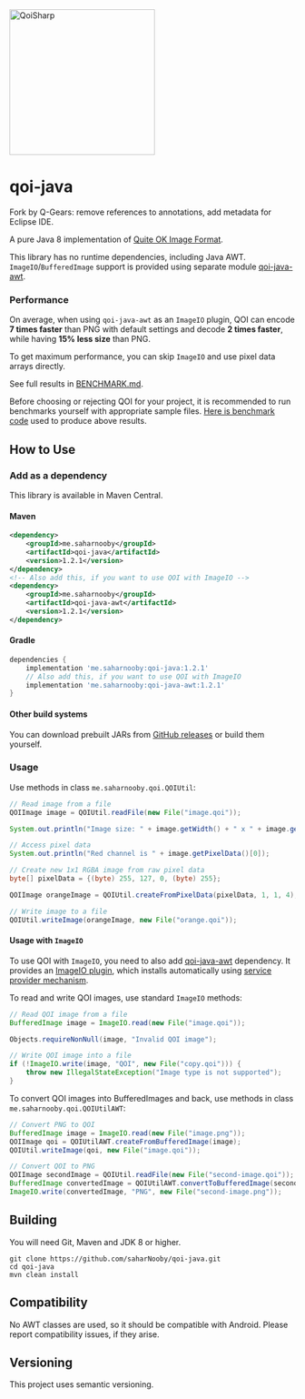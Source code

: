 <img src="https://qoiformat.org/qoi-logo.svg" alt="QoiSharp" width="256"/>

# qoi-java

Fork by Q-Gears: remove references to annotations, add metadata for Eclipse IDE.

A pure Java 8 implementation of [Quite OK Image Format](https://github.com/phoboslab/qoi).

This library has no runtime dependencies, including Java AWT. `ImageIO`/`BufferedImage` support is provided using separate module [qoi-java-awt](https://github.com/saharNooby/qoi-java-awt).

### Performance

On average, when using `qoi-java-awt` as an `ImageIO` plugin, QOI can encode **7 times faster** than PNG with default settings and decode **2 times faster**, while having **15% less size** than PNG.

To get maximum performance, you can skip `ImageIO` and use pixel data arrays directly.

See full results in [BENCHMARK.md](https://github.com/saharNooby/qoi-java/blob/main/BENCHMARK.md).

Before choosing or rejecting QOI for your project, it is recommended to run benchmarks yourself with appropriate sample files. [Here is benchmark code](https://github.com/saharNooby/qoi-java-awt/blob/main/src/test/java/me/saharnooby/qoi/benchmark/FormatComparisonBenchmark.java) used to produce above results.

## How to Use

### Add as a dependency

This library is available in Maven Central.

#### Maven

```xml
<dependency>
    <groupId>me.saharnooby</groupId>
    <artifactId>qoi-java</artifactId>
    <version>1.2.1</version>
</dependency>
<!-- Also add this, if you want to use QOI with ImageIO -->
<dependency>
    <groupId>me.saharnooby</groupId>
    <artifactId>qoi-java-awt</artifactId>
    <version>1.2.1</version>
</dependency>
```

#### Gradle

```groovy
dependencies {
	implementation 'me.saharnooby:qoi-java:1.2.1'
	// Also add this, if you want to use QOI with ImageIO
	implementation 'me.saharnooby:qoi-java-awt:1.2.1'
}
```

#### Other build systems

You can download prebuilt JARs from [GitHub releases](https://github.com/saharNooby/qoi-java/releases) or build them yourself.

### Usage

Use methods in class `me.saharnooby.qoi.QOIUtil`:

```java
// Read image from a file
QOIImage image = QOIUtil.readFile(new File("image.qoi"));

System.out.println("Image size: " + image.getWidth() + " x " + image.getHeight());

// Access pixel data
System.out.println("Red channel is " + image.getPixelData()[0]);

// Create new 1x1 RGBA image from raw pixel data
byte[] pixelData = {(byte) 255, 127, 0, (byte) 255};

QOIImage orangeImage = QOIUtil.createFromPixelData(pixelData, 1, 1, 4);

// Write image to a file
QOIUtil.writeImage(orangeImage, new File("orange.qoi"));
```

#### Usage with `ImageIO`

To use QOI with `ImageIO`, you need to also add [qoi-java-awt](https://github.com/saharNooby/qoi-java-awt) dependency. It provides an [ImageIO plugin](https://docs.oracle.com/javase/8/docs/technotes/guides/imageio/spec/extending.fm1.html), which installs automatically using [service provider mechanism](https://docs.oracle.com/javase/tutorial/sound/SPI-intro.html).

To read and write QOI images, use standard `ImageIO` methods:

```java
// Read QOI image from a file
BufferedImage image = ImageIO.read(new File("image.qoi"));

Objects.requireNonNull(image, "Invalid QOI image");

// Write QOI image into a file
if (!ImageIO.write(image, "QOI", new File("copy.qoi"))) {
	throw new IllegalStateException("Image type is not supported");
}
```

To convert QOI images into BufferedImages and back, use methods in class `me.saharnooby.qoi.QOIUtilAWT`:

```java
// Convert PNG to QOI
BufferedImage image = ImageIO.read(new File("image.png"));
QOIImage qoi = QOIUtilAWT.createFromBufferedImage(image);
QOIUtil.writeImage(qoi, new File("image.qoi"));

// Convert QOI to PNG
QOIImage secondImage = QOIUtil.readFile(new File("second-image.qoi"));
BufferedImage convertedImage = QOIUtilAWT.convertToBufferedImage(secondImage);
ImageIO.write(convertedImage, "PNG", new File("second-image.png"));
```

## Building

You will need Git, Maven and JDK 8 or higher.

```shell
git clone https://github.com/saharNooby/qoi-java.git
cd qoi-java
mvn clean install
```

## Compatibility

No AWT classes are used, so it should be compatible with Android. Please report compatibility issues, if they arise.

## Versioning

This project uses semantic versioning.
